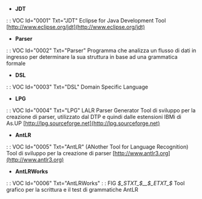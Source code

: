 - **JDT**

 :  : VOC Id="0001" Txt="JDT"
Eclipse for Java Development Tool
[http://www.eclipse.org/jdt](http://www.eclipse.org/jdt)

- **Parser**

 :  : VOC Id="0002" Txt="Parser"
Programma che analizza un flusso di dati in ingresso per determinare la sua struttura in base ad una grammatica formale

- **DSL**

 :  : VOC Id="0003" Txt="DSL"
Domain Specific Language

- **LPG**

 :  : VOC Id="0004" Txt="LPG"
LALR Parser Generator
Tool di sviluppo per la creazione di parser, utilizzato dal DTP e quindi dalle estensioni IBMi di As.UP
[http://lpg.sourceforge.net](http://lpg.sourceforge.net)

- **AntLR**

 :  : VOC Id="0005" Txt="AntLR"
(ANother Tool for Language Recognition)  Tool di sviluppo per la creazione di parser
[http://www.antlr3.org](http://www.antlr3.org)

- **AntLRWorks**

 :  : VOC Id="0006" Txt="AntLRWorks"
 :  : FIG _$_STXT_$__$_ETXT_$_
Tool grafico per la scrittura e il test di grammatiche AntLR
